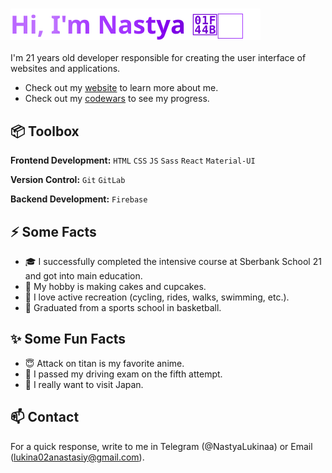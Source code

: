 ### ![Hi, I'm Nastya](./hi.svg)

I'm 21 years old developer responsible for creating the user interface of websites and applications.

- Check out my [website](#) to learn more about me.
- Check out my [codewars](https://www.codewars.com/users/Anastasia1ukina) to see my progress.

## 📦 Toolbox

**Frontend Development:** `HTML` `CSS` `JS` `Sass` `React` `Material-UI`
 
**Version Control:** `Git` `GitLab`

**Backend Development:** `Firebase` 

## ⚡ Some Facts 

- 🎓 I successfully completed the intensive course at Sberbank School 21 and got into main education.
- 🍰 My hobby is making cakes and cupcakes.
- 🚴 I love active recreation (cycling, rides, walks, swimming, etc.).
- 🏀 Graduated from a sports school in basketball.

## ✨ Some Fun Facts 

- 😇 Attack on titan is my favorite anime.
- 🚗 I passed my driving exam on the fifth attempt.
- 🏯 I really want to visit Japan.

## 📫 Contact

For a quick response, write to me in Telegram (@NastyaLukinaa) or Email (lukina02anastasiy@gmail.com).
